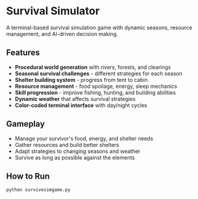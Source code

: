 # Survival Simulator

A terminal-based survival simulation game with dynamic seasons, resource management, and AI-driven decision making.

## Features
- **Procedural world generation** with rivers, forests, and clearings
- **Seasonal survival challenges** - different strategies for each season
- **Shelter building system** - progress from tent to cabin
- **Resource management** - food spoilage, energy, sleep mechanics
- **Skill progression** - improve fishing, hunting, and building abilities
- **Dynamic weather** that affects survival strategies
- **Color-coded terminal interface** with day/night cycles

## Gameplay
- Manage your survivor's food, energy, and shelter needs
- Gather resources and build better shelters
- Adapt strategies to changing seasons and weather
- Survive as long as possible against the elements

## How to Run
```bash
python survivesimgame.py
